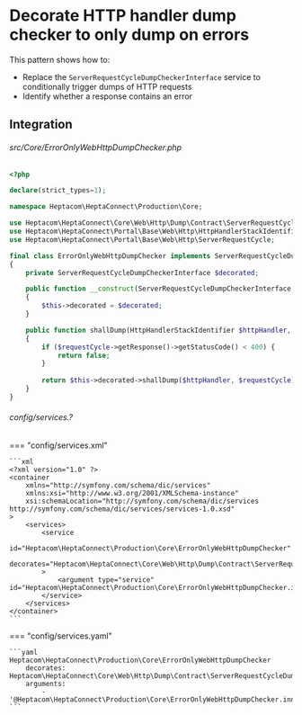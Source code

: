 # Decorate HTTP handler dump checker to only dump on errors

This pattern shows how to:

- Replace the `ServerRequestCycleDumpCheckerInterface` service to conditionally trigger dumps of HTTP requests
- Identify whether a response contains an error


## Integration

###### src/Core/ErrorOnlyWebHttpDumpChecker.php

```php
<?php

declare(strict_types=1);

namespace Heptacom\HeptaConnect\Production\Core;

use Heptacom\HeptaConnect\Core\Web\Http\Dump\Contract\ServerRequestCycleDumpCheckerInterface
use Heptacom\HeptaConnect\Portal\Base\Web\Http\HttpHandlerStackIdentifier;
use Heptacom\HeptaConnect\Portal\Base\Web\Http\ServerRequestCycle;

final class ErrorOnlyWebHttpDumpChecker implements ServerRequestCycleDumpCheckerInterface
{
    private ServerRequestCycleDumpCheckerInterface $decorated;

    public function __construct(ServerRequestCycleDumpCheckerInterface $decorated)
    {
        $this->decorated = $decorated;
    }

    public function shallDump(HttpHandlerStackIdentifier $httpHandler, ServerRequestCycle $requestCycle): bool
    {
        if ($requestCycle->getResponse()->getStatusCode() < 400) {
            return false;
        }
    
        return $this->decorated->shallDump($httpHandler, $requestCycle);
    }
}
```


###### config/services.?

=== "config/services.xml"

    ```xml
    <?xml version="1.0" ?>
    <container
        xmlns="http://symfony.com/schema/dic/services"
        xmlns:xsi="http://www.w3.org/2001/XMLSchema-instance"
        xsi:schemaLocation="http://symfony.com/schema/dic/services http://symfony.com/schema/dic/services/services-1.0.xsd"
    >
        <services>
            <service
                id="Heptacom\HeptaConnect\Production\Core\ErrorOnlyWebHttpDumpChecker"
                decorates="Heptacom\HeptaConnect\Core\Web\Http\Dump\Contract\ServerRequestCycleDumpCheckerInterface"
            >
                <argument type="service" id="Heptacom\HeptaConnect\Production\Core\ErrorOnlyWebHttpDumpChecker.inner"/>
            </service>
        </services>
    </container>
    ```

=== "config/services.yaml"

    ```yaml
    Heptacom\HeptaConnect\Production\Core\ErrorOnlyWebHttpDumpChecker
        decorates: Heptacom\HeptaConnect\Core\Web\Http\Dump\Contract\ServerRequestCycleDumpCheckerInterface
        arguments:
            - '@Heptacom\HeptaConnect\Production\Core\ErrorOnlyWebHttpDumpChecker.inner'
    ```
